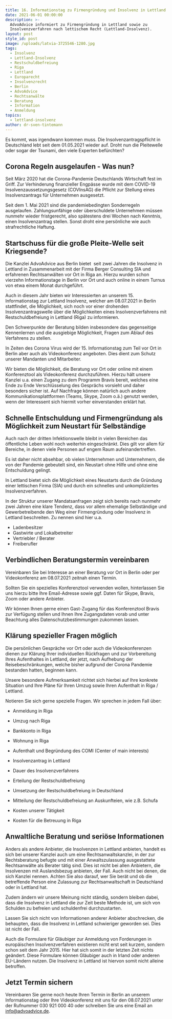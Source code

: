 ```yaml
---
title: 16. Informationstag zu Firmengründung und Insolvenz in Lettland
date: 2021-06-01 00:00:00
description: >-
  AdvoAdvice informiert zu Firmengründung in Lettland sowie zu
  Insolvenzverfahren nach lettischem Recht (Lettland-Insolvenz).
layout: post
style_id: post
image: /uploads/latvia-3725546-1280.jpg
tags:
  - Insolvenz
  - Lettland-Insolvenz
  - Restschuldbefreiung
  - Riga
  - Lettland
  - Europarecht
  - Insolvenzrecht
  - Berlin
  - AdvoAdvice
  - Rechtsanwälte
  - Beratung
  - Information
  - Anmeldung
topics:
  - lettland-insolvenz
author: dr-sven-tintemann
---
```

Es kommt, was irgendwann kommen muss. Die Insolvenzantragspflicht in Deutschland lebt seit dem 01.05.2021 wieder auf. Droht nun die Pleitewelle oder sogar der Tsunami, den viele Experten befürchten?&nbsp;

## Corona Regeln ausgelaufen - Was nun?

Seit März 2020 hat die Corona-Pandemie Deutschlands Wirtschaft fest im Griff. Zur Verhinderung finanzieller Engpässe wurde mit dem COVID-19 Insolvenzaussetzungsgesetz (COVInsAG) die Pflicht zur Stellung eines Insolvenzantrags für Unternehmen ausgesetzt.&nbsp;

Seit dem 1. Mai 2021 sind die pandemiebedingten Sonderregeln ausgelaufen. Zahlungsunfähige oder überschuldete Unternehmen müssen nunmehr wieder fristgerecht, also spätestens drei Wochen nach Kenntnis, einen Insolvenzantrag stellen. Sonst droht eine persönliche wie auch strafrechtliche Haftung.

## Startschuss für die gro&szlig;e Pleite-Welle seit Kriegsende?&nbsp;

Die Kanzlei AdvoAdvice aus Berlin bietet&nbsp; seit zwei Jahren die Insolvenz in Lettland in Zusammenarbeit mit der Firma Berger Consulting SIA und erfahrenen Rechtsanwälten vor Ort in Riga an. Hierzu wurden schon vierzehn Informationstage in Berlin vor Ort und auch online in einem Turnus von etwa einem Monat durchgeführt. &nbsp;

Auch in diesem Jahr bieten wir Interessierten an unserem 15. Informationstag zur Lettland Insolvenz, welcher am 08.07.2021 in Berlin stattfindet, die Möglichkeit, sich noch vor einer drohenden Insolvenzantragswelle über die Möglichkeiten eines Insolvenzverfahrens mit Restschuldbefreiung in Lettland (Riga) zu informieren.&nbsp;

Den Schwerpunkte der Beratung bilden insbesondere das gegenseitige Kennenlernen und die ausgiebige Möglichkeit, Fragen zum Ablauf des Verfahrens zu stellen.&nbsp;

In Zeiten des Corona Virus wird der 15. Informationstag zum Teil vor Ort in Berlin aber auch als Videokonferenz angeboten. Dies dient zum Schutz unserer Mandanten und Mitarbeiter. &nbsp;

Wir bieten die Möglichkeit, die Beratung vor Ort oder online mit einem Konferenztool als Videokonferenz durchzuführen. Hierzu hält unsere Kanzlei u.a. einen Zugang zu dem Programm Bravis bereit, welches eine Ende zu Ende Verschlüsselung des Gesprächs vorsieht und daher besonders sicher ist. Auf Nachfrage können natürlich auch andere Kommunikationsplattformen (Teams, Skype, Zoom o.ä.) genutzt werden, wenn der Interessent sich hiermit vorher einverstanden erklärt hat. &nbsp;

## Schnelle Entschuldung und Firmengründung als Möglichkeit zum Neustart für Selbständige &nbsp;

Auch nach der dritten Infektionswelle bleibt in vielen Bereichen das öffentliche Leben wohl noch weiterhin eingeschränkt. Dies gilt vor allem für Bereiche, in denen viele Personen auf engem Raum aufeinandertreffen.&nbsp;

Es ist daher nicht absehbar, ob vielen Unternehmen und Unternehmern, die von der Pandemie gebeutelt sind, ein Neustart ohne Hilfe und ohne eine Entschuldung gelingt.&nbsp;

In Lettland bietet sich die Möglichkeit eines Neustarts durch die Gründung einer lettischen Firma (SIA) und durch ein schnelles und unkompliziertes Insolvenzverfahren.&nbsp;

In der Struktur unserer Mandatsanfragen zeigt sich bereits nach nunmehr zwei Jahren eine klare Tendenz, dass vor allem ehemalige Selbständige und Gewerbetreibende den Weg einer Firmengründung oder Insolvenz in Lettland beschreiten. Zu nennen sind hier u.a.&nbsp;

* Ladenbesitzer&nbsp;
* Gastwirte und Lokalbetreiter&nbsp;
* Vertriebler / Berater&nbsp;
* Freiberufler&nbsp;

## Verbindlichen Beratungstermin vereinbaren&nbsp;

Vereinbaren Sie bei Interesse an einer Beratung vor Ort in Berlin oder per Videokonferenz am 08.07.2021 zeitnah einen Termin. &nbsp;

Sollten Sie ein spezielles Konferenztool verwenden wollen, hinterlassen Sie uns hierzu bitte Ihre Email-Adresse sowie ggf. Daten für Skype, Bravis, Zoom oder andere Anbieter.&nbsp;

Wir können Ihnen gerne einen Gast-Zugang für das Konferenztool Bravis zur Verfügung stellen und Ihnen Ihre Zugangsdaten vorab und unter Beachtung alles Datenschutzbestimmungen zukommen lassen. &nbsp;

## Klärung spezieller Fragen möglich&nbsp;

Die persönlichen Gespräche vor Ort oder auch die Videokonferenzen dienen zur Klärung Ihrer individuellen Rückfragen und zur Vorbereitung Ihres Aufenthaltes in Lettland, der jetzt, nach Aufhebung der Reisebeschränkungen, welche bisher aufgrund der Corona Pandemie bestanden hatten, beginnen kann. &nbsp;

Unsere besondere Aufmerksamkeit richtet sich hierbei auf Ihre konkrete Situation und Ihre Pläne für Ihren Umzug sowie Ihren Aufenthalt in Riga / Lettland.&nbsp;

Notieren Sie sich gerne spezielle Fragen. Wir sprechen in jedem Fall über:&nbsp;

* Anmeldung in Riga&nbsp;
* Umzug nach Riga&nbsp;
* Bankkonto in Riga&nbsp;
* Wohnung in Riga&nbsp;

* Aufenthalt und Begründung des COMI (Center of main interests)&nbsp;
* Insolvenzantrag in Lettland&nbsp;
* Dauer des Insolvenzverfahrens&nbsp;
* Erteilung der Restschuldbefreiung&nbsp;
* Umsetzung der Restschuldbefreiung in Deutschland&nbsp;

* Mitteilung der Restschuldbefreiung an Auskunfteien, wie z.B. Schufa&nbsp;
* Kosten unserer Tätigkeit&nbsp;
* Kosten für die Betreuung in Riga&nbsp;

## Anwaltliche Beratung und seriöse Informationen&nbsp;

Anders als andere Anbieter, die Insolvenzen in Lettland anbieten, handelt es sich bei unserer Kanzlei auch um eine Rechtsanwaltskanzlei, in der zur Rechtsberatung befugte und mit einer Anwaltszulassung ausgestattete Rechtsanwälte als Berater tätig sind. Dies ist nicht bei allen Anbietern, die Insolvenzen mit Auslandsbezug anbieten, der Fall. Auch nicht bei denen, die sich Kanzlei nennen. Achten Sie also darauf, wer Sie berät und ob die betreffende Person eine Zulassung zur Rechtsanwaltschaft in Deutschland oder in Lettland hat. &nbsp;

Zudem ändern wir unsere Meinung nicht ständig, sondern bleiben dabei, dass die Insolvenz in Lettland die zur Zeit beste Methode ist, um sich von Schulden zu befreien und schuldenfrei durchzustarten. &nbsp;

Lassen Sie sich nicht von Informationen anderer Anbieter abschrecken, die behaupten, dass die Insolvenz in Lettland schwieriger geworden sei. Dies ist nicht der Fall.&nbsp;

Auch die Formulare für Gläubiger zur Anmeldung von Forderungen in europäischen Insolvenzverfahren existieren nicht erst seit kurzem, sondern schon seit dem Jahr 2015. Hier hat sich somit in der letzten Zeit nichts geändert. Diese Formulare können Gläubiger auch in Irland oder anderen EU-Ländern nutzen. Die Insolvenz in Lettland ist hiervon somit nicht alleine betroffen. &nbsp;

## Jetzt Termin sichern&nbsp;

Vereinbaren Sie gerne noch heute Ihren Termin in Berlin an unserem Informationstag oder Ihre Videokonferenz mit uns für den 08.07.2021 unter der Rufnummer 030 921 000 40 oder schreiben Sie uns eine Email an info@advoadvice.de.&nbsp;
